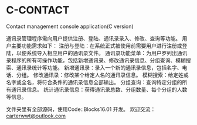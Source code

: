 # C-CONTACT
Contact management console application(C version)

通讯录管理程序需向用户提供注册、登陆、通讯录录入、修改、查询等功能。
用户主要功能需求如下：
注册与登陆：在系统正式被使用前需要用户进行注册或登陆，以便系统导入相应用户的通讯录文件。
通讯录功能菜单：为用户罗列出通讯录程序的所有可操作功能，包括新增通讯录、修改通讯录信息、分组查询、模糊搜索、通讯录统计等功能。
新增通讯录：录入一个新的通讯录信息，包括名字、电话、分组。
修改通讯录：修改某个给定人名的通讯录信息。
模糊搜索：给定姓或名字或全名，将符合条件的通讯录信息全部输出。
分组查询：查询特定分组的所有通讯录信息。
统计通讯录信息：获得通讯录总数、分组数量、每个分组的人数等信息。

文件夹里有全部源码，使用Code::Blocks16.01 开发。
欢迎交流：carterwwt@outlook.com
